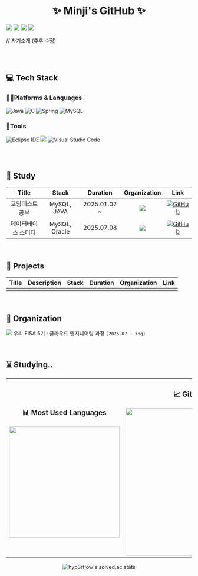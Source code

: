 <div align="center">

# ✨ Minji's GitHub ✨  

</div>

<a href="https://github.com/menzzi" target="_blank"><img src="https://img.shields.io/badge/Github-181717?style=flat-square&logo=GitHub&logoColor=white"/></a> 
<a href="https://www.instagram.com/mindii_s/" target="_blank"><img src="https://img.shields.io/badge/instagram-E4405F?style=flat-square&logo=Instagram&logoColor=white"/></a>
<a href="https://blog.naver.com/minmin3927" target="_blank"><img src="https://img.shields.io/badge/naver.blog-03C75A?style=flat-square&logo=Naver&logoColor=white"/></a> 
<a href="https://www.notion.so/3edce5e1cb374b06943643c896e2749e" target="_blank"><img src="https://img.shields.io/badge/Notion-000000?style=flat-square&logo=Notion&logoColor=white"/></a>  

// 자기소개 (추후 수정)


<br><br>

## 💻 Tech Stack
### 🧑‍💻Platforms & Languages
![Java](https://img.shields.io/badge/Java-007396.svg?&style=for-the-badge&logo=Java&logoColor=white)
![C](https://img.shields.io/badge/C-A8B9CC.svg?&style=for-the-badge&logo=Java&logoColor=white)
![Spring](https://img.shields.io/badge/Spring-6DB33F.svg?&style=for-the-badge&logo=Spring&logoColor=white)
![MySQL](https://img.shields.io/badge/MySQL-4479A1.svg?&style=for-the-badge&logo=MySQL&logoColor=white)

### 🔧Tools
![Eclipse IDE](https://img.shields.io/badge/Eclipse%20IDE-2C2255.svg?&style=for-the-badge&logo=Eclipse%20IDE&logoColor=white)
<img src="https://img.shields.io/badge/IntelliJ%20IDEA-000000?style=for-the-badge&logo=intellijidea&logoColor=white" />
![Visual Studio Code](https://img.shields.io/badge/Visual%20Studio%20Code-007ACC.svg?&style=for-the-badge&logo=Visual%20Studio%20Code&logoColor=white)

<br><br>



## 🚀 Study

|           Title           |     Stack     |   Duration   |     Organization     |     Link     |
|:-------------------------:|:-------------:|:------------:|:--------------------:|:------------:|
| 코딩테스트 공부           | MySQL, JAVA   | 2025.01.02 ~ | <img src="https://img.shields.io/badge/-Individual-B497BD" /> | [![GitHub](https://img.shields.io/badge/GitHub%20%7C%20codingtest--study-181717?style=for-the-badge&logo=github&logoColor=white)](https://github.com/menzzi/java-sql-self-codingtest-study.git) |
| 데이터베이스 스터디       | MySQL, Oracle | 2025.07.08   | <img src="https://img.shields.io/badge/-우리%20FISA%205기-blue" /> | [![GitHub](https://img.shields.io/badge/GitHub%20%7C%20database--study-181717?style=for-the-badge&logo=github&logoColor=white)](https://github.com/menzzi/mysql-oracle-fisa05-database-study.git) |

<br>

  
## 🚩 Projects

|           Title           |     Description      |     Stack     |   Duration   |     Organization     |     Link     |
|:-------------------------:|:--------------------:|:-------------:|:------------:|:--------------------:|:------------:|
|                           |                      |               |              |                      |              |



<br>


## 🌱 Organization

<img src="https://img.shields.io/badge/-우리%20FISA%205기-blue" /> 우리 FISA 5기 : 클라우드 엔지니어링 과정 `[2025.07 ~ ing]`

<br>

  
## ⌛ Studying..
<div align="center">

<table>
  <tr>
    <td align="center">
      <h3>📊 Most Used Languages</h3>
      <a href="https://github.com/anuraghazra/github-readme-stats">
        <img src="https://github-readme-stats.vercel.app/api/top-langs/?username=menzzi&layout=donut&show_icons=true&theme=default&hide_border=true&bg_color=ffffff&icon_color=C6538C&text_color=333333&title_color=DA5B0B&count_private=true&exclude_repo=Face-Transfer-Application" width="300" />
      </a>
    </td>
    <td align="center">
      <h3>📈 GitHub Stats</h3>
      <a href="https://github.com/anuraghazra/github-readme-stats">
        <img src="https://github-readme-stats.vercel.app/api?username=menzzi&show_icons=true&theme=default&hide_border=true&bg_color=ffffff&icon_color=C6538C&text_color=333333&title_color=DA5B0B&count_private=true" width="400" />
      </a>
    </td>
  </tr>
</table>

</div>

<div align="center">
  <img src="https://github-readme-solvedac.hyp3rflow.vercel.app/api/?handle=minmin3927" alt="hyp3rflow's solved.ac stats" />
</div>

